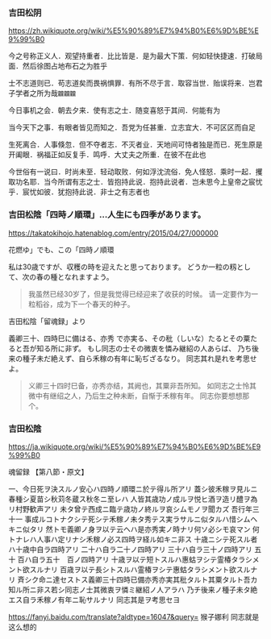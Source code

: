 ### 吉田松阴
https://zh.wikiquote.org/wiki/%E5%90%89%E7%94%B0%E6%9D%BE%E9%99%B0

今之号称正义人．观望持重者．比比皆是．是为最大下策．何如轻快捷速．打破局面．然后徐图占地布石之为胜乎

士不志道则已．苟志道矣而畏祸惧罪．有所不尽于言．取容当世．贻误将来．岂君子学者之所为哉`龖龖龖`

今日事机之会．朝去夕来．使有志之士．随变喜怒于其间．何能有为

当今天下之事．有眼者皆见而知之．吾党为任甚重．立志宜大．不可区区而自足

生死离合．人事倏忽．但不夺者志．不灭者业．天地间可恃者独是而已．死生原是开阖眼．祸福正如反复手．鸣呼．大丈夫之所重．在彼不在此也

今世俗有一说曰．时尚未至．轻动取败．何如浮沈流俗．免人怪怒．乘时一起．攫取功名耶．当今所谓有志之士．皆抱持此说．抱持此说者．岂未思今上皇帝之宸忧乎．宸忧如彼．犹抱持此说．非士之有志者也

### 吉田松陰「四時ノ順環」…人生にも四季があります。
https://takatokihojo.hatenablog.com/entry/2015/04/27/000000

花燃ゆ」でも、この「四時ノ順環

私は30歳ですが、収穫の時を迎えたと思っております。
どうか一粒の籾として、次の春の種となれますよう。
>我虽然已经30岁了，但是我觉得已经迎来了收获的时候。              请一定要作为一粒稻谷，成为下一个春天的种子。

吉田松陰「留魂録」より

義卿三十、四時巳に備はる、亦秀 で亦実る、その秕（しいな）たるとその粟たると吾が知る所に非ず。
もし同志の士その微衷を憐み継紹の人あらば、 乃ち後来の種子未だ絶えず、自ら禾稼の有年に恥ぢざるなり。
同志其れ是れを考思せよ。
>义卿三十四时巳备，亦秀亦结，其阙也，其粟非吾所知。              如同志之士怜其微中有继绍之人，乃后生之种未断，自惭于禾稼有年。              同志你要想想那个。

### 吉田松陰
https://ja.wikiquote.org/wiki/%E5%90%89%E7%94%B0%E6%9D%BE%E9%99%B0

魂留録
【第八節・原文】

一、今日死ヲ決スルノ安心ハ四時ノ順環ニ於テ得ル所アリ
蓋シ彼禾稼ヲ見ルニ春種シ夏苗シ秋苅冬蔵ス秋冬ニ至レハ
人皆其歳功ノ成ルヲ悦ヒ酒ヲ造リ醴ヲ為リ村野歓声アリ
未タ曾テ西成ニ臨テ歳功ノ終ルヲ哀シムモノヲ聞カズ
吾行年三十一
事成ルコトナクシテ死シテ禾稼ノ未タ秀テス実ラサルニ似タルハ惜シムヘキニ似タリ
然トモ義卿ノ身ヲ以テ云ヘハ是亦秀実ノ時ナリ何ソ必シモ哀マン
何トナレハ人事ハ定リナシ禾稼ノ必ス四時ヲ経ル如キニ非ス
十歳ニシテ死スル者ハ十歳中自ラ四時アリ
二十ハ自ラ二十ノ四時アリ
三十ハ自ラ三十ノ四時アリ
五十 百ハ自ラ五十　百ノ四時アリ
十歳ヲ以テ短トスルハ惠蛄ヲシテ霊椿タラシメント欲スルナリ
百歳ヲ以テ長シトスルハ霊椿ヲシテ惠蛄タラシメント欲スルナリ
斉シク命ニ達セストス義卿三十四時已備亦秀亦実其秕タルト其粟タルト吾カ知ル所ニ非ス若シ同志ノ士其微衷ヲ憐ミ継紹ノ人アラハ
乃チ後来ノ種子未タ絶エス自ラ禾稼ノ有年ニ恥サルナリ
同志其是ヲ考思セヨ

https://fanyi.baidu.com/translate?aldtype=16047&query=
猴子娜利              同志就是这么想的
